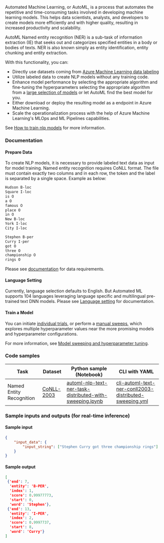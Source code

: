 Automated Machine Learning, or AutoML, is a process that automates the repetitive and time-consuming tasks involved in developing machine learning models. This helps data scientists, analysts, and developers to create models more efficiently and with higher quality, resulting in increased productivity and scalability.

AutoML Named entity recognition (NER) is a sub-task of information extraction (IE) that seeks out and categorizes specified entities in a body or bodies of texts. NER is also known simply as entity identification, entity chunking and entity extraction.

With this functionality, you can:
* Directly use datasets coming from [Azure Machine Learning data labeling](https://learn.microsoft.com/en-us/azure/machine-learning/how-to-create-text-labeling-projects?view=azureml-api-2)
* Utilize labeled data to create NLP models without any training code.
* Enhance model performance by selecting the appropriate algorithm and fine-tuning the hyperparameters selecting the appropriate algorithm from a [large selection of models](https://learn.microsoft.com/en-us/azure/machine-learning/how-to-auto-train-nlp-models?view=azureml-api-2&tabs=cli#supported-model-algorithms) or let AutoML find the best model for you.
* Either download or deploy the resulting model as a endpoint in Azure Machine Learning.
* Scale the operationalization process with the help of Azure Machine Learning's MLOps and ML Pipelines capabilities.

See [How to train nlp models](https://learn.microsoft.com/en-us/azure/machine-learning/how-to-auto-train-nlp-models?view=azureml-api-2&tabs=cli) for more information.

### Documentation

#### Prepare Data
To create NLP models, it is necessary to provide labeled text data as input for model training. Named entity recognition requires CoNLL format. The file must contain exactly two columns and in each row, the token and the label is separated by a single space. Example as below:

```txt
Hudson B-loc
Square I-loc
is O
a O
famous O
place O
in O
New B-loc
York I-loc
City I-loc

Stephen B-per
Curry I-per
got O
three O
championship O
rings O
```

Please see [documentation](https://learn.microsoft.com/en-us/azure/machine-learning/how-to-auto-train-nlp-models?view=azureml-api-2&tabs=python#named-entity-recognition-ner) for data requirements.

#### Language Setting

Currently, language selection defaults to English. But Automated ML supports 104 languages leveraging language specific and multilingual pre-trained text DNN models. Please see [Language setting](https://learn.microsoft.com/en-us/azure/machine-learning/how-to-auto-train-nlp-models?view=azureml-api-2&tabs=python#language-settings) for documentation.

#### Train a Model

You can initiate [individual trials](https://learn.microsoft.com/en-us/azure/machine-learning/how-to-auto-train-nlp-models?view=azureml-api-2&tabs=cli#data-validation), or perform a [manual sweeps](https://learn.microsoft.com/en-us/azure/machine-learning/how-to-auto-train-nlp-models?view=azureml-api-2&tabs=python#model-sweeping-and-hyperparameter-tuning-preview), which explores multiple hyperparameter values near the more promising models and hyperparameter configurations. 

For more information, see [Model sweeping and hyperparameter tuning](https://learn.microsoft.com/en-us/azure/machine-learning/how-to-auto-train-nlp-models?view=azureml-api-2&tabs=python#model-sweeping-and-hyperparameter-tuning-preview).

### Code samples


Task|Dataset|Python sample (Notebook)|CLI with YAML
|---|--|--|--|
Named Entity Recognition|[CoNLL-2003](https://www.kaggle.com/datasets/alaakhaled/conll003-englishversion?select=valid.txt)|<a href="https://github.com/Azure/azureml-examples/blob/main/sdk/python/jobs/automl-standalone-jobs/automl-nlp-text-named-entity-recognition-task-distributed-sweeping/automl-nlp-text-ner-task-distributed-with-sweeping.ipynb" target="_blank">automl-nlp-text-ner-task-distributed-with-sweeping.ipynb</a>|<a href="https://github.com/Azure/azureml-examples/blob/main/cli/jobs/automl-standalone-jobs/cli-automl-text-ner-conll-distributed-sweeping/cli-automl-text-ner-conll2003-distributed-sweeping.yml" target="_blank">cli-automl-text-ner-conll2003-distributed-sweeping.yml
</a>



### Sample inputs and outputs (for real-time inference)

#### Sample input

```json
{
    "input_data": {
        "input_string": ["Stephen Curry got three championship rings"]
    }
}
```

#### Sample output

```json
[
 {'end': 7,
  'entity': 'B-PER',
  'index': 1,
  'score': 0.99977773,
  'start': 0,
  'word': 'Stephen'},
 {'end': 13,
  'entity': 'I-PER',
  'index': 2,
  'score': 0.9997737,
  'start': 8,
  'word': 'Curry'}
]
```